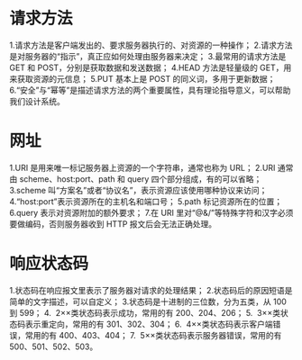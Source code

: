 # 请求方法
1.请求方法是客户端发出的、要求服务器执行的、对资源的一种操作；
2.请求方法是对服务器的“指示”，真正应如何处理由服务器来决定；
3.最常用的请求方法是 GET 和 POST，分别是获取数据和发送数据；
4.HEAD 方法是轻量级的 GET，用来获取资源的元信息；
5.PUT 基本上是 POST 的同义词，多用于更新数据；
6.“安全”与“幂等”是描述请求方法的两个重要属性，具有理论指导意义，可以帮助我们设计系统。

# 网址
1.URI 是用来唯一标记服务器上资源的一个字符串，通常也称为 URL；
2.URI 通常由 scheme、host:port、path 和 query 四个部分组成，有的可以省略；
3.scheme 叫“方案名”或者“协议名”，表示资源应该使用哪种协议来访问；
4.“host:port”表示资源所在的主机名和端口号；
5.path 标记资源所在的位置；
6.query 表示对资源附加的额外要求；
7.在 URI 里对“@&/”等特殊字符和汉字必须要做编码，否则服务器收到 HTTP 报文后会无法正确处理。

# 响应状态码
1.状态码在响应报文里表示了服务器对请求的处理结果；
2.状态码后的原因短语是简单的文字描述，可以自定义；
3.状态码是十进制的三位数，分为五类，从 100 到 599；
4.&nbsp; 2××类状态码表示成功，常用的有 200、204、206；
5.&nbsp; 3××类状态码表示重定向，常用的有 301、302、304；
6.&nbsp; 4××类状态码表示客户端错误，常用的有 400、403、404；
7.&nbsp; 5××类状态码表示服务器错误，常用的有 500、501、502、503。
